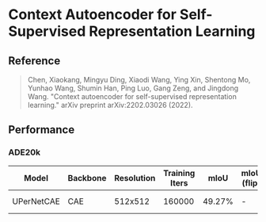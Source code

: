 # Context Autoencoder for Self-Supervised Representation Learning

## Reference

> Chen, Xiaokang, Mingyu Ding, Xiaodi Wang, Ying Xin, Shentong Mo, Yunhao Wang, Shumin Han, Ping Luo, Gang Zeng, and Jingdong Wang. "Context autoencoder for self-supervised representation learning." arXiv preprint arXiv:2202.03026 (2022).

## Performance

### ADE20k
| Model | Backbone | Resolution | Training Iters | mIoU | mIoU (flip) | mIoU (ms+flip) | Links |
|-|-|-|-|-|-|-|-|
|UPerNetCAE|CAE|512x512|160000| 49.27% | - | - |[model](https://bj.bcebos.com/paddleseg/dygraph/ade20k/upernet_caebase_ade20k_512x512_160k/model.pdparams)\|[log](https://bj.bcebos.com/paddleseg/dygraph/ade20k/upernet_caebase_ade20k_512x512_160k/train.log)\| [vdl](https://paddlepaddle.org.cn/paddle/visualdl/service/app?id=ead6957482c3dec19a1d282172bff1a6) |

